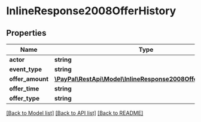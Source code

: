 # InlineResponse2008OfferHistory

## Properties
Name | Type | Description | Notes
------------ | ------------- | ------------- | -------------
**actor** | **string** |  | [optional] 
**event_type** | **string** |  | [optional] 
**offer_amount** | [**\PayPal\RestApi\Model\InlineResponse2008OfferOfferAmount**](InlineResponse2008OfferOfferAmount.md) |  | [optional] 
**offer_time** | **string** |  | [optional] 
**offer_type** | **string** |  | [optional] 

[[Back to Model list]](../README.md#documentation-for-models) [[Back to API list]](../README.md#documentation-for-api-endpoints) [[Back to README]](../README.md)


